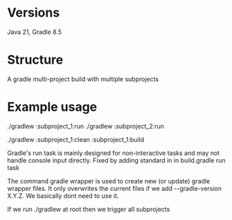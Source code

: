 # Versions
Java 21, Gradle 8.5

# Structure
A gradle multi-project build with multiple subprojects

# Example usage
./gradlew :subproject_1:run
./gradlew :subproject_2:run

./gradlew :subproject_1:clean :subproject_1:build

Gradle's run task is mainly designed for non-interactive tasks and may not handle
console input directly. Fixed by adding standard in in build.gradle run task

The command gradle wrapper is used to create new (or update) gradle wrapper files.
It only overwrites the current files if we add --gradle-version X.Y.Z. We basically
dont need to use it.

If we run ./gradlew <task> at root then we trigger all subprojects